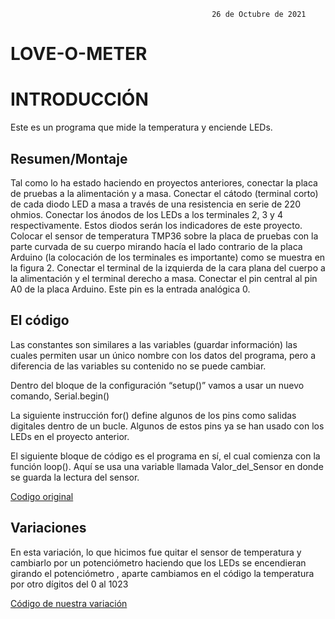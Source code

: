                                                  
                                                 26 de Octubre de 2021
                                                 
# LOVE-O-METER

# INTRODUCCIÓN

Este es un programa que mide la temperatura y enciende LEDs.

## Resumen/Montaje

 Tal como lo ha estado haciendo en proyectos anteriores, conectar la placa de 
 pruebas a la alimentación y a masa.
 Conectar el cátodo (terminal corto) de cada diodo LED a masa a través de una 
 resistencia en serie de 220 ohmios. Conectar los ánodos de los LEDs  a los 
 terminales 2, 3 y 4 respectivamente. Estos diodos serán los indicadores de este 
 proyecto.
 Colocar el sensor de temperatura TMP36 sobre la placa de pruebas con la parte 
 curvada de su cuerpo mirando hacía el lado contrario de la placa Arduino (la 
 colocación de los terminales es importante) como se muestra en la figura 2. 
 Conectar el terminal de la izquierda de la cara plana del cuerpo a la alimentación 
 y el terminal derecho a masa. Conectar el pin central al pin A0 de la placa 
 Arduino. Este pin es la entrada analógica 0.

 ## El código 

 Las constantes son similares a las variables (guardar información) las cuales permiten usar
un único nombre con los datos del programa, pero a diferencia de las variables su 
contenido no se puede cambiar.

Dentro del bloque de la configuración “setup()” vamos a usar un nuevo comando, 
Serial.begin()

La siguiente instrucción for() define algunos de los pins como salidas digitales dentro de 
un bucle. Algunos de estos pins ya se han usado con los LEDs en el proyecto anterior. 

El siguiente bloque de código es el programa en sí, el cual comienza con la función loop(). 
Aquí se usa una variable llamada Valor_del_Sensor en donde se guarda la lectura del 
sensor.

[Codigo original](https://github.com/DavidMenCam/Arduino/blob/main/codigo_love_o_meter/codigo_love_o_meter.ino)


## Variaciones 

En esta variación, lo que hicimos fue quitar el sensor de temperatura y cambiarlo por un potenciómetro haciendo que los LEDs se encendieran girando el potenciómetro , aparte cambiamos en el código la temperatura por otro dígitos del 0 al 1023

[Código de nuestra variación](https://github.com/DavidMenCam/Arduino/tree/main/variacion_02_love_meter)
